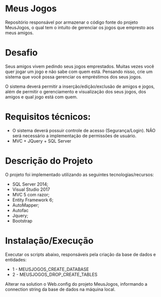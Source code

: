 # Meus Jogos
Repositório responsável por armazenar o código fonte do projeto MeusJogos, o qual tem o intuito de gerenciar os jogos que empresto aos meus amigos.

# Desafio
Seus amigos vivem pedindo seus jogos emprestados. Muitas vezes você quer jogar um jogo e não sabe com quem está. 
Pensando nisso, crie um sistema que você possa gerenciar os empréstimos dos seus jogos.

O sistema deverá permitir a inserção/edição/exclusão de amigos e jogos, 
além de permitir o gerenciamento e visualização dos seus jogos, dos amigos e qual jogo está com quem.

# Requisitos técnicos:
- O sistema deverá possuir controle de acesso (Segurança/Login).
 NÃO será necessário a implementação de permissões de usuário.
- MVC + JQuery + SQL Server

# Descrição do Projeto
O projeto foi implementado utilizando as seguintes tecnologias/recursos:
- SQL Server 2014;
- Visual Studio 2017
- MVC 5 com razor;
- Entity Framework 6;
- AutoMapper;
- Autofac
- Jquery;
- Bootstrap

# Instalação/Execução
Executar os scripts abaixo, responsáveis pela criação da base de dados e entidades:

- 1 - MEUSJOGOS_CREATE_DATABASE
- 2 - MEUSJOGOS_DROP_CREATE_TABLES

Alterar na solution o Web.config do projeto MeusJogos, informando a connection string da base de dados na máquina local.
